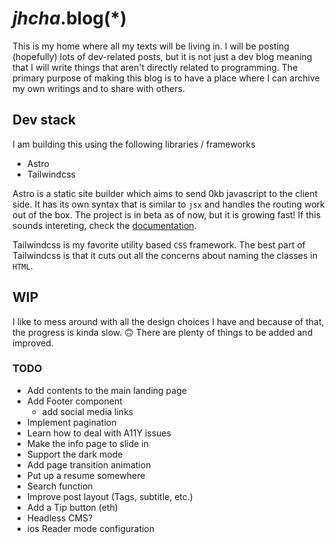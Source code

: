 # _jhcha_.blog(\*)

This is my home where all my texts will be living in. I will be posting (hopefully) lots of dev-related posts, but it is not just a dev blog meaning that I will write things that aren't directly related to programming. The primary purpose of making this blog is to have a place where I can archive my own writings and to share with others.

## Dev stack

I am building this using the following libraries / frameworks

- Astro
- Tailwindcss

Astro is a static site builder which aims to send 0kb javascript to the client side. It has its own syntax that is similar to `jsx` and handles the routing work out of the box. The project is in beta as of now, but it is growing fast! If this sounds intereting, check the [documentation](https://docs.astro.build/).

Tailwindcss is my favorite utility based `CSS` framework. The best part of Tailwindcss is that it cuts out all the concerns about naming the classes in `HTML`.

## WIP

I like to mess around with all the design choices I have and because of that, the progress is kinda slow. 🙃 There are plenty of things to be added and improved.

### TODO

- Add contents to the main landing page
- Add Footer component
  - add social media links
- Implement pagination
- Learn how to deal with A11Y issues
- Make the info page to slide in
- Support the dark mode
- Add page transition animation
- Put up a resume somewhere
- Search function
- Improve post layout (Tags, subtitle, etc.)
- Add a Tip button (eth)
- Headless CMS?
- ios Reader mode configuration
